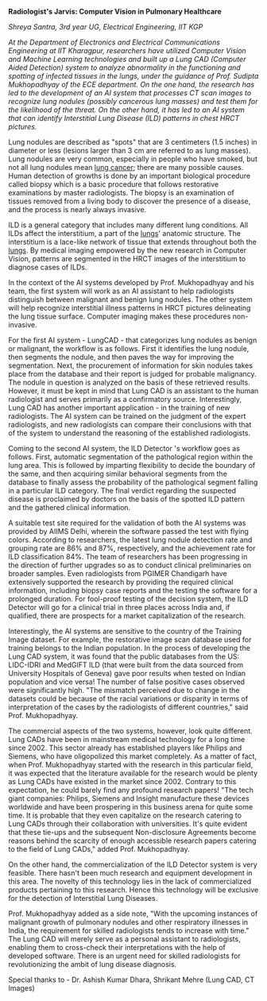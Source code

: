 **Radiologist&#39;s Jarvis: Computer Vision in Pulmonary Healthcare**

_Shreya Santra, 3rd year UG, Electrical Engineering, IIT KGP_

_At the Department of Electronics and Electrical Communications Engineering at IIT Kharagpur, researchers have utilized Computer Vision and Machine Learning technologies and built up a Lung CAD (Computer Aided Detection) system to analyze abnormality in the functioning and spotting of infected tissues in the lungs, under the guidance of Prof. Sudipta Mukhopadhyay of the ECE department. On the one hand, the research has led to the development of an AI system that processes CT scan images to recognize lung nodules (possibly cancerous lung masses) and test them for the likelihood of the threat. On the other hand, it has led to an AI system that can identify Interstitial Lung Disease (ILD) patterns in chest HRCT pictures._

Lung nodules are described as &quot;spots&quot; that are 3 centimeters (1.5 inches) in diameter or less (lesions larger than 3 cm are referred to as lung masses). Lung nodules are very common, especially in people who have smoked, but not all lung nodules mean [lung cancer](https://www.verywellhealth.com/lung-cancer-4014694); there are many possible causes. Human detection of growths is done by an important biological procedure called biopsy which is a basic procedure that follows restorative examinations by master radiologists. The biopsy is an examination of tissues removed from a living body to discover the presence of a disease, and the process is nearly always invasive.

ILD is a general category that includes many different lung conditions. All ILDs affect the interstitium, a part of the [lungs](https://www.webmd.com/lung/picture-of-the-lungs)&#39; anatomic structure. The interstitium is a lace-like network of tissue that extends throughout both the [lungs](https://www.webmd.com/lung/rm-quiz-lungs-quiz). By medical imaging empowered by the new research in Computer Vision, patterns are segmented in the HRCT images of the interstitium to diagnose cases of ILDs.

In the context of the AI systems developed by Prof. Mukhopadhyay and his team, the first system will work as an AI assistant to help radiologists distinguish between malignant and benign lung nodules. The other system will help recognize interstitial illness patterns in HRCT pictures delineating the lung tissue surface. Computer imaging makes these procedures non-invasive.

For the first AI system - LungCAD - that categorizes lung nodules as benign or malignant, the workflow is as follows. First it identifies the lung nodule, then segments the nodule, and then paves the way for improving the segmentation. Next, the procurement of information for skin nodules takes place from the database and their report is judged for probable malignancy. The nodule in question is analyzed on the basis of these retrieved results. However, it must be kept in mind that Lung CAD is an assistant to the human radiologist and serves primarily as a confirmatory source. Interestingly, Lung CAD has another important application - in the training of new radiologists. The AI system can be trained on the judgment of the expert radiologists, and new radiologists can compare their conclusions with that of the system to understand the reasoning of the established radiologists.

Coming to the second AI system,  the ILD Detector &#39;s workflow goes as follows. First, automatic segmentation of the pathological region within the lung area. This is followed by imparting flexibility to decide the boundary of the same, and then acquiring similar behavioral segments from the database to finally assess the probability of the pathological segment falling in a particular ILD category. The final verdict regarding the suspected disease is proclaimed by doctors on the basis of the spotted ILD pattern and the gathered clinical information.

A suitable test site required for the validation of both the AI systems was provided by AIIMS Delhi, wherein the software passed the test with flying colors. According to researchers, the latest lung nodule detection rate and grouping rate are 86% and 87%, respectively, and the achievement rate for ILD classification 84%. The team of researchers has been progressing in the direction of further upgrades so as to conduct clinical preliminaries on broader samples. Even radiologists from PGIMER Chandigarh have extensively supported the research by providing the required clinical information, including biopsy case reports and the testing the software for a prolonged duration. For fool-proof testing of the decision system, the ILD Detector will go for a clinical trial in three places across India and, if qualified, there are prospects for a market capitalization of the research.

Interestingly, the AI systems are sensitive to the country of the Training Image dataset. For example, the restorative image scan database used for training belongs to the Indian population. In the process of developing the Lung CAD system, it was found that the public databases from the US: LIDC-IDRI and MedGIFT ILD (that were built from the data sourced from University Hospitals of Geneva) gave poor results when tested on Indian population and vice versa! The number of false positive cases observed were significantly high. &quot;The mismatch perceived due to change in the datasets could be because of the racial variations or disparity in terms of interpretation of the cases by the radiologists of different countries,&quot; said Prof. Mukhopadhyay.

The commercial aspects of the two systems, however, look quite different. Lung CADs have been in mainstream medical technology for a long time since 2002. This sector already has established players like Philips and Siemens, who have oligopolized this market completely. As a matter of fact, when Prof. Mukhopadhyay started with the research in this particular field, it was expected that the literature available for the research would be plenty as Lung CADs have existed in the market since 2002. Contrary to this expectation, he could barely find any profound research papers! &quot;The tech giant companies: Philips, Siemens and Insight manufacture these devices worldwide and have been prospering in this business arena for quite some time. It is probable that they even capitalize on the research catering to Lung CADs through their collaboration with universities. It&#39;s quite evident that these tie-ups and the subsequent Non-disclosure Agreements become reasons behind the scarcity of enough accessible research papers catering to the field of Lung CADs,&quot; added Prof. Mukhopadhyay.

On the other hand, the commercialization of the ILD Detector system is very feasible. There hasn&#39;t been much research and equipment development in this area. The novelty of this technology lies in the lack of commercialized products pertaining to this research. Hence this technology will be exclusive for the detection of Interstitial Lung Diseases.

Prof. Mukhopadhyay added as a side note, &quot;With the upcoming instances of malignant growth of pulmonary nodules and other respiratory illnesses in India, the requirement for skilled radiologists tends to increase with time.&quot; The Lung CAD will merely serve as a personal assistant to radiologists, enabling them to cross-check their interpretations with the help of developed software. There is an urgent need for skilled radiologists for revolutionizing the ambit of lung disease diagnosis.

Special thanks to  - Dr. Ashish Kumar Dhara, Shrikant Mehre (Lung CAD, CT Images)
